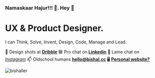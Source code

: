 ### **Namaskaar Hajur!!! 🙏.   Hey 👋**
<h1>UX & Product Designer.</h1>
<p>I can Think, Solve, Invent, Design, Code, Manage and Lead. </p>

🏀  Design shots at **[Dribble](https://dribbble.com/bishaller)**
🟦  Pro chat on **[Linkedin](https://www.linkedin.com/in/bishaller)**
🤝  Lame chat on *[Instagram](https://www.instagram.com/bishaller/)*
📫  Oldschool humans **hello@bishal.cc**
🖥  **[Personal website?](http://bishal.cc/)**

<p align="left"> <img src="https://komarev.com/ghpvc/?username=bishaller&label=Profile%20views&color=0e75b6&style=flat" alt="bishaller" /> </p>
